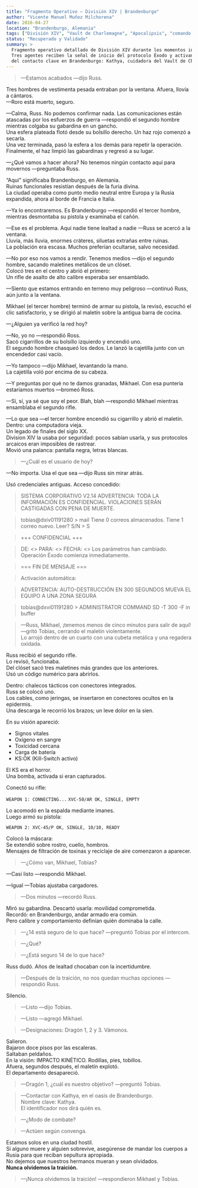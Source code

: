 ```yaml
---
title: "Fragmento Operativo — División XIV | Brandenburgo"
author: "Vicente Manuel Muñoz Milchorena"
date: 2016-04-27
location: "Brandenburgo, Alemania"
tags: ["División XIV", "Vault de Charlemagne", "Apocalipsis", "comando Dragon"]
status: "Recuperado y Validado"
summary: >
  Fragmento operativo detallado de División XIV durante los momentos iniciales de la Apoteosis.
  Tres agentes reciben la señal de inicio del protocolo Éxodo y activan sus sistemas para el rescate
  del contacto clave en Brandenburgo: Kathya, cuidadora del Vault de Charlemagne.
---
```


> —Estamos acabados —dijo Russ.

Tres hombres de vestimenta pesada entraban por la ventana. Afuera, llovía a cántaros.  
—Roro está muerto, seguro.

—Calma, Russ. No podemos confirmar nada. Las comunicaciones están atascadas por los esfuerzos de guerra —respondió el segundo hombre mientras colgaba su gabardina en un gancho.  
Una esfera plateada flotó desde su bolsillo derecho. Un haz rojo comenzó a secarla.  
Una vez terminada, pasó la esfera a los demás para repetir la operación. Finalmente, el haz limpió las gabardinas y regresó a su lugar.

—¿Qué vamos a hacer ahora? No tenemos ningún contacto aquí para movernos —preguntaba Russ.

“Aquí” significaba Brandenburgo, en Alemania.  
Ruinas funcionales resistían después de la furia divina.  
La ciudad operaba como punto medio neutral entre Europa y la Rusia expandida, ahora al borde de Francia e Italia.

—Ya lo encontraremos. Es Brandenburgo —respondió el tercer hombre, mientras desmontaba su pistola y examinaba el cañón.

—Ese es el problema. Aquí nadie tiene lealtad a nadie —Russ se acercó a la ventana.  
Lluvia, más lluvia, enormes cráteres, siluetas extrañas entre ruinas.  
La población era escasa. Muchos preferían ocultarse, salvo necesidad.

—No por eso nos vamos a rendir. Tenemos medios —dijo el segundo hombre, sacando maletines metálicos de un clóset.  
Colocó tres en el centro y abrió el primero:  
Un rifle de asalto de alto calibre esperaba ser ensamblado.

—Siento que estamos entrando en terreno muy peligroso —continuó Russ, aún junto a la ventana.

Mikhael (el tercer hombre) terminó de armar su pistola, la revisó, escuchó el clic satisfactorio, y se dirigió al maletín sobre la antigua barra de cocina.

—¿Alguien ya verificó la red hoy?

—No, yo no —respondió Ross.  
Sacó cigarrillos de su bolsillo izquierdo y encendió uno.  
El segundo hombre chasqueó los dedos. Le lanzó la cajetilla junto con un encendedor casi vacío.

—Yo tampoco —dijo Mikhael, levantando la mano.  
La cajetilla voló por encima de su cabeza.

—Y preguntas por qué no te damos granadas, Mikhael. Con esa puntería estaríamos muertos —bromeó Ross.

—Sí, sí, ya sé que soy el peor. Blah, blah —respondió Mikhael mientras ensamblaba el segundo rifle.

—Lo que sea —el tercer hombre encendió su cigarrillo y abrió el maletín.  
Dentro: una computadora vieja.  
Un legado de finales del siglo XX.  
Division XIV la usaba por seguridad: pocos sabían usarla, y sus protocolos arcaicos eran imposibles de rastrear.  
Movió una palanca: pantalla negra, letras blancas.

> —¿Cuál es el usuario de hoy?

—No importa. Usa el que sea —dijo Russ sin mirar atrás.

Usó credenciales antiguas. Acceso concedido:

> SISTEMA CORPORATIVO V2.14
> ADVERTENCIA: TODA LA INFORMACIÓN ES CONFIDENCIAL. VIOLACIONES SERÁN CASTIGADAS CON PENA DE MUERTE.

> tobias@dxiv01191280 > mail
> Tiene 0 correos almacenados.
> Tiene 1 correo nuevo.
> Leer? S/N > S

> +++ CONFIDENCIAL +++ 

> DE: <<usuario borrado>> 
> PARA: <<usuario borrado>> 
> FECHA: <<clasificado>>
> Los parámetros han cambiado.
> Operación Éxodo comienza inmediatamente. 

> === FIN DE MENSAJE ===

> Activación automática:

> ADVERTENCIA: AUTO-DESTRUCCIÓN EN 300 SEGUNDOS MUEVA EL EQUIPO A UNA ZONA SEGURA

> tobias@dxvi01191280 > ADMINISTRATOR COMMAND SD -T 300 -F in buffer

> —Russ, Mikhael, ¡tenemos menos de cinco minutos para salir de aquí! —gritó Tobias, cerrando el maletín violentamente.  
Lo arrojó dentro de un cuarto con una cubeta metálica y una regadera oxidada.

Russ recibió el segundo rifle.  
Lo revisó, funcionaba.  
Del clóset sacó tres maletines más grandes que los anteriores.  
Usó un código numérico para abrirlos.

Dentro: chalecos tácticos con conectores integrados.  
Russ se colocó uno.  
Los cables, como jeringas, se insertaron en conectores ocultos en la epidermis.  
Una descarga le recorrió los brazos; un leve dolor en la sien.

En su visión apareció:

- Signos vitales  
- Oxígeno en sangre  
- Toxicidad cercana  
- Carga de batería  
- KS:OK (Kill-Switch activo)

El KS era el horror.  
Una bomba, activada si eran capturados.

Conectó su rifle:

`WEAPON 1: CONNECTING...`
`XVC-50/AR OK, SINGLE, EMPTY`

Lo acomodó en la espalda mediante imanes.  
Luego armó su pistola:

`WEAPON 2: XVC-45/P OK, SINGLE, 10/10, READY`

Colocó la máscara:  
Se extendió sobre rostro, cuello, hombros.  
Mensajes de filtración de toxinas y reciclaje de aire comenzaron a aparecer.

> —¿Cómo van, Mikhael, Tobias?

—Casi listo —respondió Mikhael.

—Igual —Tobias ajustaba cargadores.

> —Dos minutos —recordó Russ.

Miró su gabardina. Descartó usarla: movilidad comprometida.  
Recordó: en Brandenburgo, andar armado era común.  
Pero calibre y comportamiento definían quién dominaba la calle.

> —¿14 está seguro de lo que hace? —preguntó Tobias por el intercom.

> —¿Qué?

> —¿Está seguro 14 de lo que hace?

Russ dudó. Años de lealtad chocaban con la incertidumbre.

> —Después de la traición, no nos quedan muchas opciones —respondió Russ.

Silencio.

> —Listo —dijo Tobias.

> —Listo —agregó Mikhael.

> —Designaciones: Dragón 1, 2 y 3. Vámonos.

Salieron.  
Bajaron doce pisos por las escaleras.  
Saltaban peldaños.  
En la visión: IMPACTO KINÉTICO. Rodillas, pies, tobillos.  
Afuera, segundos después, el maletín explotó.  
El departamento desapareció.

> —Dragón 1, ¿cuál es nuestro objetivo? —preguntó Tobias.

> —Contactar con Kathya, en el oasis de Brandenburgo.  
Nombre clave: Kathya.  
El identificador nos dirá quién es.

> —¿Modo de combate?

> —Actúen según convenga.

Estamos solos en una ciudad hostil.  
Si alguno muere y alguien sobrevive, asegúrense de mandar los cuerpos a Rusia para que reciban sepultura apropiada.  
No dejemos que nuestros hermanos mueran y sean olvidados.  
**Nunca olvidemos la traición.**

> —¡Nunca olvidemos la traición! —respondieron Mikhael y Tobias.

